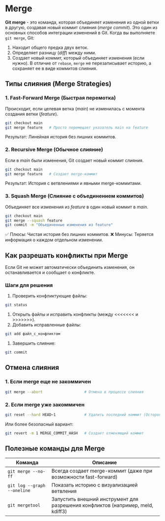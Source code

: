 # Merge
**Git merge** - это команда, которая объединяет изменения из одной ветки в другую, создавая новый коммит слияния (*merge commit*). Это один из основных способов интеграции изменений в Git.
Когда вы выполняете `git merge`, Git:
1. Находит общего предка двух веток.
2. Определяет разницу (*diff*) между ними.
3. Создает новый коммит, который объединяет изменения (если нужно).
В отличие от `rebase`, `merge` не перезаписывает историю, а сохраняет ее в виде коммитов слияния.
## Типы слияния (Merge Strategies)
### 1. Fast-Forward Merge (Быстрая перемотка)
Происходит, если целевая ветка (*main*) не изменилась с момента создания ветки (*feature*).
```bash
git checkout main
git merge feature   # Просто перемещает указатель main на feature
```
Результат: Линейная история без лишних коммитов.
### 2. Recursive Merge (Обычное слияние)
Если в *main* были изменения, Git создает новый коммит слияния.
```bash
git checkout main
git merge feature   # Создает merge-коммит
```
Результат: История с ветвлениями и явными merge-коммитами.
### 3. Squash Merge (Слияние с объединением коммитов)
Объединяет все изменения из *feature* в один новый коммит в *main*.
```bash
git checkout main
git merge --squash feature
git commit -m "Объединенные изменения из feature"
```
✅ Плюсы: Чистая история без лишних коммитов.
❌ Минусы: Теряется информация о каждом отдельном изменении.
## Как разрешать конфликты при Merge
Если Git не может автоматически объединить изменения, он останавливается и сообщает о конфликте.
### Шаги для решения
1. Проверить конфликтующие файлы:
```bash
git status
```
1. Открыть файлы и исправить конфликты (между <<<<<<< и >>>>>>>).
2. Добавить исправленные файлы:
```bash
git add файл_с_конфликтом
```
1. Завершить слияние:
```bash
git commit
```
## Отмена слияния
### 1. Если merge еще не закоммичен
```bash
git merge --abort                   # Отмена в процессе слияния
```
### 2. Если merge уже закоммичен
```bash
git reset --hard HEAD~1             # Удалить последний коммит (Осторожно!)
```
Или более безопасный вариант:
```bash
git revert -m 1 MERGE_COMMIT_HASH   # Создает отменяющий коммит
```
## Полезные команды для Merge

| Команда                                 | Описание                                                                        |
| --------------------------------------- | ------------------------------------------------------------------------------- |
| `git merge --no-ff`                     | Всегда создает merge-коммит (даже при возможности fast-forward)                 |
| <nobr>`git log --graph --oneline`<nobr> | Показать историю с визуализацией ветвления                                      |
| `git mergetool`                         | Запустить внешний инструмент для разрешения конфликтов (например, meld, kdiff3) |

